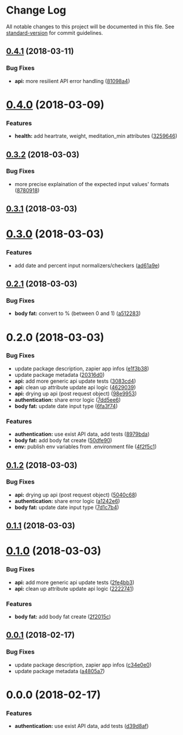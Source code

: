# Change Log

All notable changes to this project will be documented in this file. See [standard-version](https://github.com/conventional-changelog/standard-version) for commit guidelines.

<a name="0.4.1"></a>
## [0.4.1](https://github.com/jsDotCr/zapier-exist.io/compare/v0.4.0...v0.4.1) (2018-03-11)


### Bug Fixes

* **api:** more resilient API error handling ([81098a4](https://github.com/jsDotCr/zapier-exist.io/commit/81098a4))



<a name="0.4.0"></a>
# [0.4.0](https://github.com/jsDotCr/zapier-exist.io/compare/v0.3.2...v0.4.0) (2018-03-09)


### Features

* **health:** add heartrate, weight, meditation_min attributes ([3259646](https://github.com/jsDotCr/zapier-exist.io/commit/3259646))



<a name="0.3.2"></a>
## [0.3.2](https://github.com/jsDotCr/zapier-exist.io/compare/v0.3.1...v0.3.2) (2018-03-03)


### Bug Fixes

* more precise explaination of the expected input values' formats ([8780918](https://github.com/jsDotCr/zapier-exist.io/commit/8780918))



<a name="0.3.1"></a>
## [0.3.1](https://github.com/jsDotCr/zapier-exist.io/compare/v0.3.0...v0.3.1) (2018-03-03)



<a name="0.3.0"></a>
# [0.3.0](https://github.com/jsDotCr/zapier-exist.io/compare/v0.2.1...v0.3.0) (2018-03-03)


### Features

* add date and percent input normalizers/checkers ([ad61a9e](https://github.com/jsDotCr/zapier-exist.io/commit/ad61a9e))



<a name="0.2.1"></a>
## [0.2.1](https://github.com/jsDotCr/zapier-exist.io/compare/v0.2.0...v0.2.1) (2018-03-03)


### Bug Fixes

* **body fat:** convert to % (between 0 and 1) ([a512283](https://github.com/jsDotCr/zapier-exist.io/commit/a512283))



<a name="0.2.0"></a>
# 0.2.0 (2018-03-03)


### Bug Fixes

* update package description, zapier app infos ([e1f3b38](https://github.com/jsDotCr/zapier-exist.io/commit/e1f3b38))
* update package metadata ([20316d0](https://github.com/jsDotCr/zapier-exist.io/commit/20316d0))
* **api:** add more generic api update tests ([3083cd4](https://github.com/jsDotCr/zapier-exist.io/commit/3083cd4))
* **api:** clean up attribute update api logic ([4629039](https://github.com/jsDotCr/zapier-exist.io/commit/4629039))
* **api:** drying up api (post request object) ([98e9953](https://github.com/jsDotCr/zapier-exist.io/commit/98e9953))
* **authentication:** share error logic ([7dd5ee6](https://github.com/jsDotCr/zapier-exist.io/commit/7dd5ee6))
* **body fat:** update date input type ([6fa3f74](https://github.com/jsDotCr/zapier-exist.io/commit/6fa3f74))


### Features

* **authentication:** use exist API data, add tests ([8979bda](https://github.com/jsDotCr/zapier-exist.io/commit/8979bda))
* **body fat:** add body fat create ([50dfe90](https://github.com/jsDotCr/zapier-exist.io/commit/50dfe90))
* **env:** publish env variables from .environment file ([4f2f5c1](https://github.com/jsDotCr/zapier-exist.io/commit/4f2f5c1))



<a name="0.1.2"></a>
## [0.1.2](https://github.com/jsDotCr/zapier-exist.io/compare/v0.1.1...v0.1.2) (2018-03-03)


### Bug Fixes

* **api:** drying up api (post request object) ([5040c68](https://github.com/jsDotCr/zapier-exist.io/commit/5040c68))
* **authentication:** share error logic ([a1242e6](https://github.com/jsDotCr/zapier-exist.io/commit/a1242e6))
* **body fat:** update date input type ([7d1c7b4](https://github.com/jsDotCr/zapier-exist.io/commit/7d1c7b4))



<a name="0.1.1"></a>
## [0.1.1](https://github.com/jsDotCr/zapier-exist.io/compare/v0.1.0...v0.1.1) (2018-03-03)



<a name="0.1.0"></a>
# [0.1.0](https://github.com/jsDotCr/zapier-exist.io/compare/v0.0.1...v0.1.0) (2018-03-03)


### Bug Fixes

* **api:** add more generic api update tests ([2fe4bb3](https://github.com/jsDotCr/zapier-exist.io/commit/2fe4bb3))
* **api:** clean up attribute update api logic ([2222741](https://github.com/jsDotCr/zapier-exist.io/commit/2222741))


### Features

* **body fat:** add body fat create ([2f2015c](https://github.com/jsDotCr/zapier-exist.io/commit/2f2015c))



<a name="0.0.1"></a>
## [0.0.1](https://github.com/jsDotCr/zapier-exist.io/compare/v0.0.0...v0.0.1) (2018-02-17)


### Bug Fixes

* update package description, zapier app infos ([c34e0e0](https://github.com/jsDotCr/zapier-exist.io/commit/c34e0e0))
* update package metadata ([a4805a7](https://github.com/jsDotCr/zapier-exist.io/commit/a4805a7))



<a name="0.0.0"></a>
# 0.0.0 (2018-02-17)


### Features

* **authentication:** use exist API data, add tests ([d39d8af](https://github.com/jsDotCr/zapier-exist.io/commit/d39d8af))
